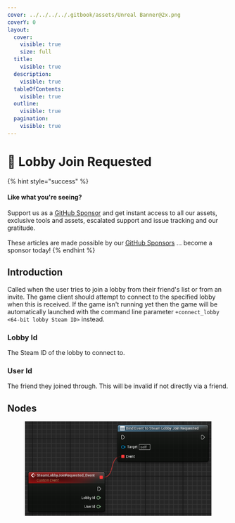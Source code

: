 ```yaml
---
cover: ../../../../.gitbook/assets/Unreal Banner@2x.png
coverY: 0
layout:
  cover:
    visible: true
    size: full
  title:
    visible: true
  description:
    visible: true
  tableOfContents:
    visible: true
  outline:
    visible: true
  pagination:
    visible: true
---
```


# 🔻 Lobby Join Requested

{% hint style="success" %}
#### Like what you're seeing?

Support us as a [GitHub Sponsor](../../../../become-a-sponsor/) and get instant access to all our assets, exclusive tools and assets, escalated support and issue tracking and our gratitude.\
\
These articles are made possible by our [GitHub Sponsors](../../../../become-a-sponsor/) ... become a sponsor today!
{% endhint %}

## Introduction

Called when the user tries to join a lobby from their friend's list or from an invite. The game client should attempt to connect to the specified lobby when this is received. If the game isn't running yet then the game will be automatically launched with the command line parameter `+connect_lobby <64-bit lobby Steam ID>` instead.

### Lobby Id

The Steam ID of the lobby to connect to.

### User Id

The friend they joined through. This will be invalid if not directly via a friend.

## Nodes

<figure><img src="../../../../.gitbook/assets/image (225).png" alt=""><figcaption></figcaption></figure>
